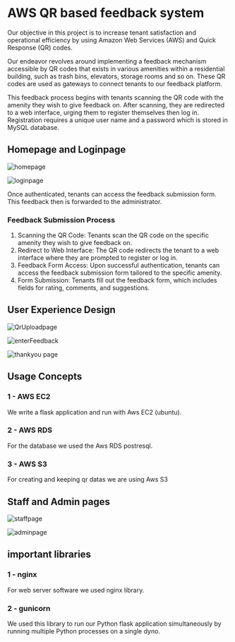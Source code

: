 # AWS QR based feedback system 
Our objective in this project is to increase tenant satisfaction and operational efficiency
by using Amazon Web Services (AWS) and Quick Response (QR) codes.

Our endeavor revolves around implementing a feedback mechanism accessible by QR
codes that exists in various amenities within a residential building, such as trash bins, elevators,
storage rooms and so on. These QR codes are used as gateways to connect tenants to our
feedback platform.

This feedback process begins with tenants scanning the QR code with the amenity they
wish to give feedback on. After scanning, they are redirected to a web interface, urging them to
register themselves then log in. Registration requires a unique user name and a password which
is stored in MySQL database.

## Homepage and Loginpage

![homepage](https://github.com/kriteryumm/Aws_QR_Based_Feedback_System/assets/61352431/ef52e580-18b7-4d91-bfe4-e3ac45ce3a94)


![loginpage](https://github.com/kriteryumm/Aws_QR_Based_Feedback_System/assets/61352431/d6692430-0d30-4c51-8d44-8de9267d082d)


Once authenticated, tenants can access the feedback submission form. This feedback then
is forwarded to the administrator.
### Feedback Submission Process
1. Scanning the QR Code: Tenants scan the QR code on the specific amenity they wish to give
feedback on.
2. Redirect to Web Interface: The QR code redirects the tenant to a web interface where they are
prompted to register or log in.
3. Feedback Form Access: Upon successful authentication, tenants can access the feedback
submission form tailored to the specific amenity.
4. Form Submission: Tenants fill out the feedback form, which includes fields for rating, comments,
and suggestions.

## User Experience Design

![QrUploadpage](https://github.com/kriteryumm/Aws_QR_Based_Feedback_System/assets/61352431/a4e1667a-71cc-4c12-a2ca-681c7e004356)

![enterFeedback](https://github.com/kriteryumm/Aws_QR_Based_Feedback_System/assets/61352431/19a58c7a-8a79-42f7-a1af-9dc7be99c8e9)

![thankyou page](https://github.com/kriteryumm/Aws_QR_Based_Feedback_System/assets/61352431/f19577ea-8dba-44f4-9881-62c26e8da161)

## Usage Concepts
### 1 - AWS EC2 
We write a flask application and run with Aws EC2 (ubuntu).
### 2 - AWS RDS
For the database we used the Aws RDS postresql.
### 3 - AWS S3 
For creating and keeping qr datas we are using Aws S3

## Staff and Admin pages

![staffpage](https://github.com/kriteryumm/Aws_QR_Based_Feedback_System/assets/61352431/1c6bc596-62ec-4ce4-9b52-1d9a9ed005ca)

![adminpage](https://github.com/kriteryumm/Aws_QR_Based_Feedback_System/assets/61352431/9a938986-9e36-48b4-b76d-fd5e1b7667f7)

## important libraries
### 1 - nginx
For web server software we used nginx library.
### 2 - gunicorn
We used this library to run our Python flask application simultaneously by running multiple Python processes on a single dyno.

